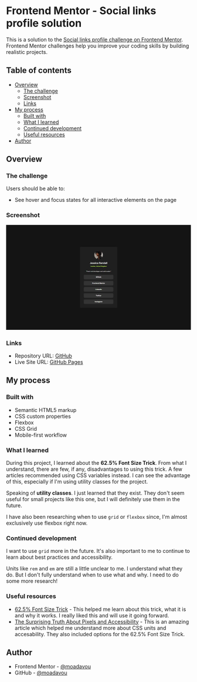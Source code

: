 # Frontend Mentor - Social links profile solution

This is a solution to the [Social links profile challenge on Frontend Mentor](https://www.frontendmentor.io/challenges/social-links-profile-UG32l9m6dQ). Frontend Mentor challenges help you improve your coding skills by building realistic projects. 

## Table of contents

- [Overview](#overview)
  - [The challenge](#the-challenge)
  - [Screenshot](#screenshot)
  - [Links](#links)
- [My process](#my-process)
  - [Built with](#built-with)
  - [What I learned](#what-i-learned)
  - [Continued development](#continued-development)
  - [Useful resources](#useful-resources)
- [Author](#author)

## Overview

### The challenge

Users should be able to:

- See hover and focus states for all interactive elements on the page

### Screenshot

![](./screenshot.jpg)

### Links

- Repository URL: [GitHub](https://github.com/moadavou/social-links-profile)
- Live Site URL: [GitHub Pages](https://moadavou.github.io/social-links-profile/)

## My process

### Built with

- Semantic HTML5 markup
- CSS custom properties
- Flexbox
- CSS Grid
- Mobile-first workflow

### What I learned

During this project, I learned about the **62.5% Font Size Trick**. From what I understand, there are few, if any, disadvantages to using this trick. A few articles recommended using CSS variables instead. I can see the advantage of this, especially if I'm using utility classes for the project. 

Speaking of **utility classes**. I just learned that they exist. They don't seem useful for small projects like this one, but I will definitely use them in the future. 

I have also been researching when to use `grid` or `flexbox` since, I'm almost exclusively use flexbox right now. 

### Continued development

I want to use `grid` more in the future. It's also important to me to continue to learn about best practices and accessibility. 

Units like `rem` and `em` are still a little unclear to me. I understand what they do. But I don't fully understand when to use what and why. I need to do some more research! 

### Useful resources

- [62.5% Font Size Trick](https://www.aleksandrhovhannisyan.com/blog/62-5-percent-font-size-trick/) - This helped me learn about this trick, what it is and why it works. I really liked this and will use it going forward.
- [The Surprising Truth About Pixels and Accessibility](https://www.joshwcomeau.com/css/surprising-truth-about-pixels-and-accessibility/#bonus-rem-quality-of-life-12) - This is an amazing article which helped me understand more about CSS units and accesability. They also included options for the 62.5% Font Size Trick.

## Author

- Frontend Mentor - [@moadavou](https://www.frontendmentor.io/profile/moadavou)
- GitHub - [@moadavou](https://github.com/moadavou)
